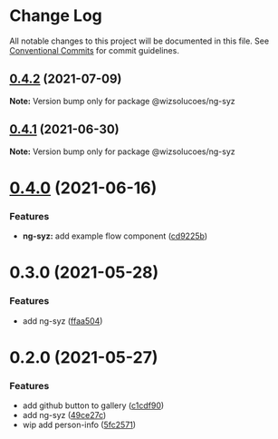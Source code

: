 # Change Log

All notable changes to this project will be documented in this file.
See [Conventional Commits](https://conventionalcommits.org) for commit guidelines.

## [0.4.2](https://github.com/wizsolucoes/syz/compare/@wizsolucoes/ng-syz@0.4.1...@wizsolucoes/ng-syz@0.4.2) (2021-07-09)

**Note:** Version bump only for package @wizsolucoes/ng-syz





## [0.4.1](https://github.com/wizsolucoes/syz/compare/@wizsolucoes/ng-syz@0.4.0...@wizsolucoes/ng-syz@0.4.1) (2021-06-30)

**Note:** Version bump only for package @wizsolucoes/ng-syz





# [0.4.0](https://github.com/wizsolucoes/syz/compare/@wizsolucoes/ng-syz@0.3.0...@wizsolucoes/ng-syz@0.4.0) (2021-06-16)


### Features

* **ng-syz:** add example flow component ([cd9225b](https://github.com/wizsolucoes/syz/commit/cd9225bfa310222a2060a49e72f3109588d1007b))





# 0.3.0 (2021-05-28)


### Features

* add ng-syz ([ffaa504](https://github.com/wizsolucoes/syz/commit/ffaa504bf384fa7d557c0b1f37ab2fbc17b2ecf3))





# 0.2.0 (2021-05-27)


### Features

* add github button to gallery ([c1cdf90](https://github.com/wizsolucoes/syz/commit/c1cdf9070ec1b2d4c9a145cc1b523aaff3e9143b))
* add ng-syz ([49ce27c](https://github.com/wizsolucoes/syz/commit/49ce27c22f3c6e48538556f96c457ec19fba7ec8))
* wip add person-info ([5fc2571](https://github.com/wizsolucoes/syz/commit/5fc2571e377c73fc84ccd9802a29947b373425df))
